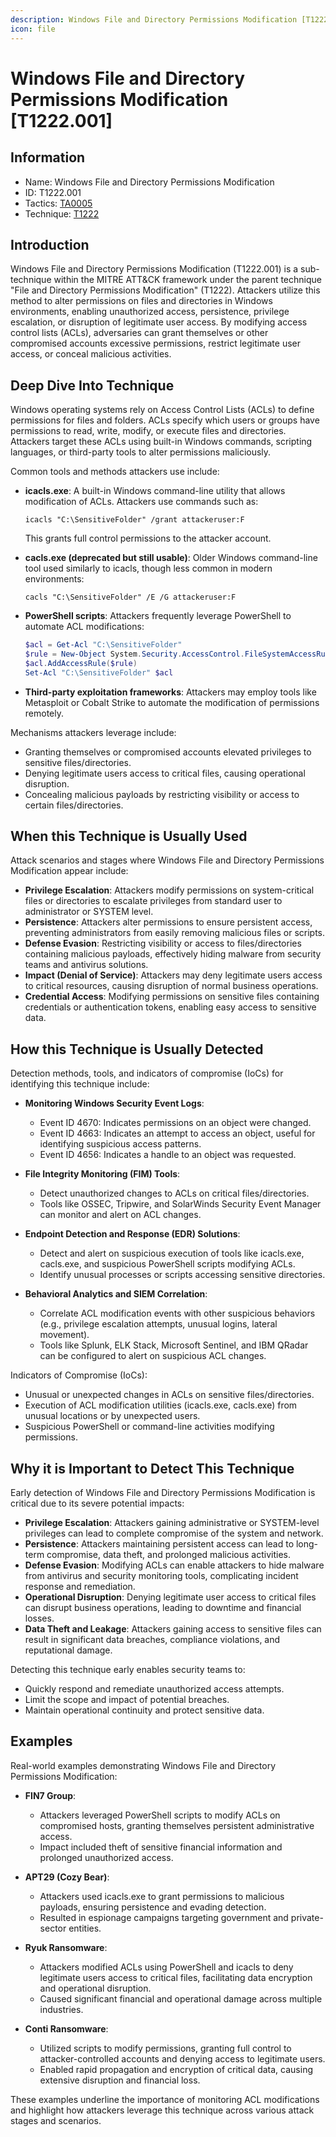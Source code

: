 ```yaml
---
description: Windows File and Directory Permissions Modification [T1222.001]
icon: file
---
```


# Windows File and Directory Permissions Modification [T1222.001]

## Information

- Name: Windows File and Directory Permissions Modification
- ID: T1222.001
- Tactics: [TA0005](../TA0005/TA0005.md)
- Technique: [T1222](./T1222.md)

## Introduction

Windows File and Directory Permissions Modification (T1222.001) is a sub-technique within the MITRE ATT&CK framework under the parent technique "File and Directory Permissions Modification" (T1222). Attackers utilize this method to alter permissions on files and directories in Windows environments, enabling unauthorized access, persistence, privilege escalation, or disruption of legitimate user access. By modifying access control lists (ACLs), adversaries can grant themselves or other compromised accounts excessive permissions, restrict legitimate user access, or conceal malicious activities.

## Deep Dive Into Technique

Windows operating systems rely on Access Control Lists (ACLs) to define permissions for files and folders. ACLs specify which users or groups have permissions to read, write, modify, or execute files and directories. Attackers target these ACLs using built-in Windows commands, scripting languages, or third-party tools to alter permissions maliciously.

Common tools and methods attackers use include:

- **icacls.exe**: A built-in Windows command-line utility that allows modification of ACLs. Attackers use commands such as:

  ```
  icacls "C:\SensitiveFolder" /grant attackeruser:F
  ```

  This grants full control permissions to the attacker account.

- **cacls.exe (deprecated but still usable)**: Older Windows command-line tool used similarly to icacls, though less common in modern environments:

  ```
  cacls "C:\SensitiveFolder" /E /G attackeruser:F
  ```

- **PowerShell scripts**: Attackers frequently leverage PowerShell to automate ACL modifications:

  ```powershell
  $acl = Get-Acl "C:\SensitiveFolder"
  $rule = New-Object System.Security.AccessControl.FileSystemAccessRule("attackeruser","FullControl","Allow")
  $acl.AddAccessRule($rule)
  Set-Acl "C:\SensitiveFolder" $acl
  ```

- **Third-party exploitation frameworks**: Attackers may employ tools like Metasploit or Cobalt Strike to automate the modification of permissions remotely.

Mechanisms attackers leverage include:

- Granting themselves or compromised accounts elevated privileges to sensitive files/directories.
- Denying legitimate users access to critical files, causing operational disruption.
- Concealing malicious payloads by restricting visibility or access to certain files/directories.

## When this Technique is Usually Used

Attack scenarios and stages where Windows File and Directory Permissions Modification appear include:

- **Privilege Escalation**: Attackers modify permissions on system-critical files or directories to escalate privileges from standard user to administrator or SYSTEM level.
- **Persistence**: Attackers alter permissions to ensure persistent access, preventing administrators from easily removing malicious files or scripts.
- **Defense Evasion**: Restricting visibility or access to files/directories containing malicious payloads, effectively hiding malware from security teams and antivirus solutions.
- **Impact (Denial of Service)**: Attackers may deny legitimate users access to critical resources, causing disruption of normal business operations.
- **Credential Access**: Modifying permissions on sensitive files containing credentials or authentication tokens, enabling easy access to sensitive data.

## How this Technique is Usually Detected

Detection methods, tools, and indicators of compromise (IoCs) for identifying this technique include:

- **Monitoring Windows Security Event Logs**:

  - Event ID 4670: Indicates permissions on an object were changed.
  - Event ID 4663: Indicates an attempt to access an object, useful for identifying suspicious access patterns.
  - Event ID 4656: Indicates a handle to an object was requested.

- **File Integrity Monitoring (FIM) Tools**:

  - Detect unauthorized changes to ACLs on critical files/directories.
  - Tools like OSSEC, Tripwire, and SolarWinds Security Event Manager can monitor and alert on ACL changes.

- **Endpoint Detection and Response (EDR) Solutions**:

  - Detect and alert on suspicious execution of tools like icacls.exe, cacls.exe, and suspicious PowerShell scripts modifying ACLs.
  - Identify unusual processes or scripts accessing sensitive directories.

- **Behavioral Analytics and SIEM Correlation**:
  - Correlate ACL modification events with other suspicious behaviors (e.g., privilege escalation attempts, unusual logins, lateral movement).
  - Tools like Splunk, ELK Stack, Microsoft Sentinel, and IBM QRadar can be configured to alert on suspicious ACL changes.

Indicators of Compromise (IoCs):

- Unusual or unexpected changes in ACLs on sensitive files/directories.
- Execution of ACL modification utilities (icacls.exe, cacls.exe) from unusual locations or by unexpected users.
- Suspicious PowerShell or command-line activities modifying permissions.

## Why it is Important to Detect This Technique

Early detection of Windows File and Directory Permissions Modification is critical due to its severe potential impacts:

- **Privilege Escalation**: Attackers gaining administrative or SYSTEM-level privileges can lead to complete compromise of the system and network.
- **Persistence**: Attackers maintaining persistent access can lead to long-term compromise, data theft, and prolonged malicious activities.
- **Defense Evasion**: Modifying ACLs can enable attackers to hide malware from antivirus and security monitoring tools, complicating incident response and remediation.
- **Operational Disruption**: Denying legitimate user access to critical files can disrupt business operations, leading to downtime and financial losses.
- **Data Theft and Leakage**: Attackers gaining access to sensitive files can result in significant data breaches, compliance violations, and reputational damage.

Detecting this technique early enables security teams to:

- Quickly respond and remediate unauthorized access attempts.
- Limit the scope and impact of potential breaches.
- Maintain operational continuity and protect sensitive data.

## Examples

Real-world examples demonstrating Windows File and Directory Permissions Modification:

- **FIN7 Group**:

  - Attackers leveraged PowerShell scripts to modify ACLs on compromised hosts, granting themselves persistent administrative access.
  - Impact included theft of sensitive financial information and prolonged unauthorized access.

- **APT29 (Cozy Bear)**:

  - Attackers used icacls.exe to grant permissions to malicious payloads, ensuring persistence and evading detection.
  - Resulted in espionage campaigns targeting government and private-sector entities.

- **Ryuk Ransomware**:

  - Attackers modified ACLs using PowerShell and icacls to deny legitimate users access to critical files, facilitating data encryption and operational disruption.
  - Caused significant financial and operational damage across multiple industries.

- **Conti Ransomware**:
  - Utilized scripts to modify permissions, granting full control to attacker-controlled accounts and denying access to legitimate users.
  - Enabled rapid propagation and encryption of critical data, causing extensive disruption and financial loss.

These examples underline the importance of monitoring ACL modifications and highlight how attackers leverage this technique across various attack stages and scenarios.
